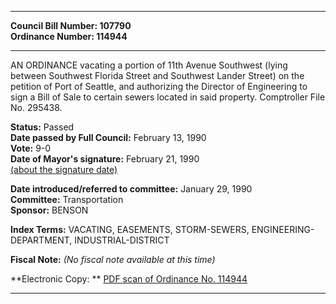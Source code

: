 * * * * *  
  
**Council Bill Number: [](#h0)[](#h2)107790**   
**Ordinance Number: 114944**  
  
* * * * *  
  
AN ORDINANCE vacating a portion of 11th Avenue Southwest (lying between Southwest Florida Street and Southwest Lander Street) on the petition of Port of Seattle, and authorizing the Director of Engineering to sign a Bill of Sale to certain sewers located in said property. Comptroller File No. 295438.  
  
**Status:** Passed   
**Date passed by Full Council:** February 13, 1990   
**Vote:** 9-0   
**Date of Mayor's signature:** February 21, 1990   
[(about the signature date)](/~public/approvaldate.htm)   
  
  
**Date introduced/referred to committee:** January 29, 1990   
**Committee:** Transportation   
**Sponsor:** BENSON   
  
**Index Terms:** VACATING, EASEMENTS, STORM-SEWERS, ENGINEERING-DEPARTMENT, INDUSTRIAL-DISTRICT  
  
**Fiscal Note:** *(No fiscal note available at this time)*  
  
**Electronic Copy: ** [PDF scan of Ordinance No. 114944](/~archives/Ordinances/Ord_114944.pdf)  
  
* * * * *  

